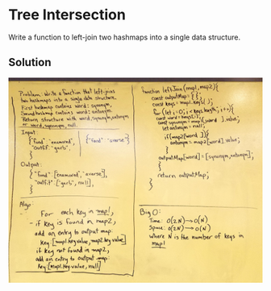 # Tree Intersection
Write a function to left-join two hashmaps into a single data structure.

## Solution

![](../assets/left-join.jpg)
